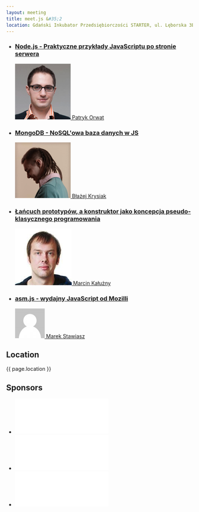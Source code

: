 ```yaml
---
layout: meeting
title: meet.js &#35;2
location: Gdański Inkubator Przedsiębiorczości STARTER, ul. Lęborska 3B, Gdańsk
---
```


<ul class="presentations">
    <li>
        <a href="#">
            <h3 class="title">Node.js - Praktyczne przykłady JavaScriptu po stronie serwera</h3>
            <span class="info"><img src="/media/2/speaker-po.png"> Patryk Orwat</span>
        </a>
    </li>
    <li>
        <a href="#">
            <h3 class="title">MongoDB - NoSQL'owa baza danych w JS</h3>
            <span class="info"><img src="/media/2/speaker-bk.png"> Błażej Krysiak</span>
        </a>
    </li>
    <li>
        <a href="#">
            <h3 class="title">Łańcuch prototypów, a konstruktor jako koncepcja pseudo-klasycznego programowania</h3>
            <span class="info"><img src="/media/2/speaker-mk.png"> Marcin Kałużny</span>
        </a>
    </li>
    <li>
        <a href="#">
            <h3 class="title">asm.js - wydajny JavaScript od Mozilli</h3>
            <span class="info"><img src="/media/2/speaker-default.png"> Marek Stawiasz</span>
        </a>
    </li>
</ul>

## Location

{{ page.location }}

## Sponsors

<ul class="sponsors">
    <li><a href="http://horde-technology.pl"><img src="/media/2/logo-horde-technology.png" alt="Horde Technology Sp. z o.o."></a></li>
    <li><a href="http://smart4aviation.aero"><img src="/media/2/logo-smart4aviation.png" alt="Smart4Aviation"></a></li>
    <li><a href="http://implix.com"><img src="/media/2/logo-implix.png" alt="Implix"></a></li>
</ul>